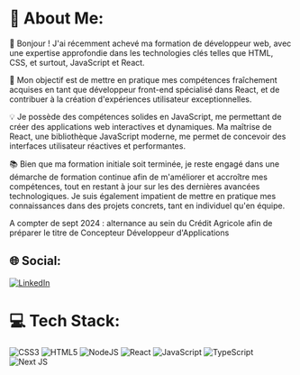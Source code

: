 
# 💫 About Me:
👋 Bonjour ! J'ai récemment achevé ma formation de développeur web, avec une expertise approfondie dans les technologies clés telles que HTML, CSS, et surtout, JavaScript et React.

🚀 Mon objectif est de mettre en pratique mes compétences fraîchement acquises en tant que développeur front-end spécialisé dans React, et de contribuer à la création d'expériences utilisateur exceptionnelles.

💡 Je possède des compétences solides en JavaScript, me permettant de créer des applications web interactives et dynamiques. Ma maîtrise de React, une bibliothèque JavaScript moderne, me permet de concevoir des interfaces utilisateur réactives et performantes.

📚 Bien que ma formation initiale soit terminée, je reste engagé dans une démarche de formation continue afin de m'améliorer et accroître mes compétences, tout en  restant à jour sur les des dernières avancées technologiques. Je suis également impatient de mettre en pratique mes connaissances dans des projets concrets, tant en individuel qu'en équipe.

A compter de sept 2024 : alternance au sein du Crédit Agricole afin de préparer le titre de Concepteur Développeur d'Applications

## 🌐 Social:
[![LinkedIn](https://img.shields.io/badge/LinkedIn-%230077B5.svg?logo=linkedin&logoColor=white)](https://www.linkedin.com/in/thomas-potherat-923868166/)


# 💻 Tech Stack:
![CSS3](https://img.shields.io/badge/css3-%231572B6.svg?style=for-the-badge&logo=css3&logoColor=white) ![HTML5](https://img.shields.io/badge/html5-%23E34F26.svg?style=for-the-badge&logo=html5&logoColor=white) ![NodeJS](https://img.shields.io/badge/node.js-6DA55F?style=for-the-badge&logo=node.js&logoColor=white) ![React](https://img.shields.io/badge/react-%2320232a.svg?style=for-the-badge&logo=react&logoColor=%2361DAFB) ![JavaScript](https://img.shields.io/badge/javascript-%23323330.svg?style=for-the-badge&logo=javascript&logoColor=%23F7DF1E) ![TypeScript](https://img.shields.io/badge/typescript-%23007ACC.svg?style=for-the-badge&logo=typescript&logoColor=white) ![Next JS](https://img.shields.io/badge/Next-black?style=for-the-badge&logo=next.js&logoColor=white) 



